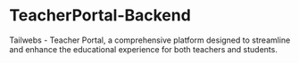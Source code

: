 # TeacherPortal-Backend
Tailwebs - Teacher Portal, a comprehensive platform designed to streamline and enhance the educational experience for both teachers and students.
